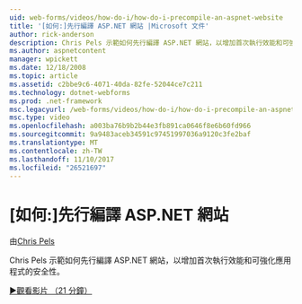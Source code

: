 ```yaml
---
uid: web-forms/videos/how-do-i/how-do-i-precompile-an-aspnet-website
title: '[如何:]先行編譯 ASP.NET 網站 |Microsoft 文件'
author: rick-anderson
description: Chris Pels 示範如何先行編譯 ASP.NET 網站，以增加首次執行效能和可強化應用程式的安全性。
ms.author: aspnetcontent
manager: wpickett
ms.date: 12/18/2008
ms.topic: article
ms.assetid: c2bbe9c6-4071-40da-82fe-52044ce7c211
ms.technology: dotnet-webforms
ms.prod: .net-framework
msc.legacyurl: /web-forms/videos/how-do-i/how-do-i-precompile-an-aspnet-website
msc.type: video
ms.openlocfilehash: a003ba76b9b2b44e3fb891ca0646f8e6b60fd966
ms.sourcegitcommit: 9a9483aceb34591c97451997036a9120c3fe2baf
ms.translationtype: MT
ms.contentlocale: zh-TW
ms.lasthandoff: 11/10/2017
ms.locfileid: "26521697"
---
```

<a name="how-do-i-precompile-an-aspnet-website"></a>[如何:]先行編譯 ASP.NET 網站
====================
由[Chris Pels](https://twitter.com/chrispels)

Chris Pels 示範如何先行編譯 ASP.NET 網站，以增加首次執行效能和可強化應用程式的安全性。

[&#9654;觀看影片 （21 分鐘）](https://channel9.msdn.com/Blogs/ASP-NET-Site-Videos/how-do-i-precompile-an-aspnet-website)
